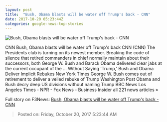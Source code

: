 ```yaml
---
layout: post
title:  "Bush, Obama blasts will be water off Trump's back - CNN"
date: 2017-10-20 05:23:44Z
categories: google-news-top-stories
---
```


![Bush, Obama blasts will be water off Trump's back - CNN](http://cdn.cnn.com/cnnnext/dam/assets/170712184544-0712-obama-trump-bush-nominations-thumbnail-super-tease.jpg)

CNN Bush, Obama blasts will be water off Trump's back CNN (CNN) The Presidents club is turning on its newest member. Breaking the code of silence that retired commanders in chief normally maintain about their successors, both George W. Bush and Barack Obama delivered clear jabs at the current occupant of the ... Without Saying 'Trump,' Bush and Obama Deliver Implicit Rebukes New York Times George W. Bush comes out of retirement to deliver a veiled rebuke of Trump Washington Post Obama and Bush decry deep US divisions without naming Trump BBC News Los Angeles Times - NPR - Fox News - Business Insider all 221 news articles »


Full story on F3News: [Bush, Obama blasts will be water off Trump's back - CNN](http://www.f3nws.com/n/hjKYkG)

> Posted on: Friday, October 20, 2017 5:23:44 AM
